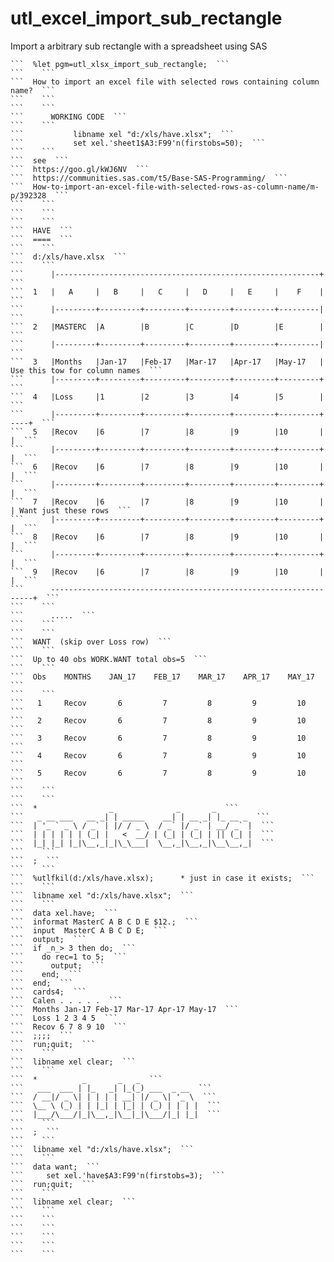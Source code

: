 # utl_excel_import_sub_rectangle
Import a arbitrary sub rectangle with a spreadsheet using SAS

    ```  %let pgm=utl_xlsx_import_sub_rectangle;  ```
    ```    ```
    ```  How to import an excel file with selected rows containing column name?  ```
    ```    ```
    ```    ```
    ```      WORKING CODE  ```
    ```    ```
    ```           libname xel "d:/xls/have.xlsx";  ```
    ```           set xel.'sheet1$A3:F99'n(firstobs=50);  ```
    ```    ```
    ```  see  ```
    ```  https://goo.gl/kWJ6NV  ```
    ```  https://communities.sas.com/t5/Base-SAS-Programming/  ```
    ```  How-to-import-an-excel-file-with-selected-rows-as-column-name/m-p/392328  ```
    ```    ```
    ```    ```
    ```    ```
    ```  HAVE  ```
    ```  ====  ```
    ```    ```
    ```  d:/xls/have.xlsx  ```
    ```    ```
    ```      |-----------------------------------------------------------+  ```
    ```  1   |   A     |   B     |   C     |   D     |   E     |    F    |  ```
    ```      |---------+---------+---------+---------+---------+---------|  ```
    ```  2   |MASTERC  |A        |B        |C        |D        |E        |  ```
    ```      |---------+---------+---------+---------+---------+---------|  ```
    ```  3   |Months   |Jan-17   |Feb-17   |Mar-17   |Apr-17   |May-17   | Use this tow for column names  ```
    ```      |---------+---------+---------+---------+---------+---------+  ```
    ```  4   |Loss     |1        |2        |3        |4        |5        |  ```
    ```      |---------+---------+---------+---------+---------+---------+  ----+  ```
    ```  5   |Recov    |6        |7        |8        |9        |10       |      |  ```
    ```      |---------+---------+---------+---------+---------+---------+      |  ```
    ```  6   |Recov    |6        |7        |8        |9        |10       |      |  ```
    ```      |---------+---------+---------+---------+---------+---------+      |  ```
    ```  7   |Recov    |6        |7        |8        |9        |10       |      | Want just these rows  ```
    ```      |---------+---------+---------+---------+---------+---------+      |  ```
    ```  8   |Recov    |6        |7        |8        |9        |10       |      |  ```
    ```      |---------+---------+---------+---------+---------+---------+      |  ```
    ```  9   |Recov    |6        |7        |8        |9        |10       |      |  ```
    ```      ------------------------------------------------------------- -----+  ```
    ```    ```
    ```      .....  ```
    ```    ```
    ```    ```
    ```  WANT  (skip over Loss row)  ```
    ```    ```
    ```  Up to 40 obs WORK.WANT total obs=5  ```
    ```    ```
    ```  Obs    MONTHS    JAN_17    FEB_17    MAR_17    APR_17    MAY_17  ```
    ```    ```
    ```   1     Recov       6         7         8         9         10  ```
    ```   2     Recov       6         7         8         9         10  ```
    ```   3     Recov       6         7         8         9         10  ```
    ```   4     Recov       6         7         8         9         10  ```
    ```   5     Recov       6         7         8         9         10  ```
    ```    ```
    ```    ```
    ```  *                _              _       _  ```
    ```   _ __ ___   __ _| | _____    __| | __ _| |_ __ _  ```
    ```  | '_ ` _ \ / _` | |/ / _ \  / _` |/ _` | __/ _` |  ```
    ```  | | | | | | (_| |   <  __/ | (_| | (_| | || (_| |  ```
    ```  |_| |_| |_|\__,_|_|\_\___|  \__,_|\__,_|\__\__,_|  ```
    ```    ```
    ```  ;  ```
    ```    ```
    ```  %utlfkil(d:/xls/have.xlsx);      * just in case it exists;  ```
    ```    ```
    ```  libname xel "d:/xls/have.xlsx";  ```
    ```    ```
    ```  data xel.have;  ```
    ```  informat MasterC A B C D E $12.;  ```
    ```  input  MasterC A B C D E;  ```
    ```  output;  ```
    ```  if _n_> 3 then do;  ```
    ```    do rec=1 to 5;  ```
    ```      output;  ```
    ```    end;  ```
    ```  end;  ```
    ```  cards4;  ```
    ```  Calen . . . . .  ```
    ```  Months Jan-17 Feb-17 Mar-17 Apr-17 May-17  ```
    ```  Loss 1 2 3 4 5  ```
    ```  Recov 6 7 8 9 10  ```
    ```  ;;;;  ```
    ```  run;quit;  ```
    ```    ```
    ```  libname xel clear;  ```
    ```    ```
    ```  *          _       _   _  ```
    ```   ___  ___ | |_   _| |_(_) ___  _ __  ```
    ```  / __|/ _ \| | | | | __| |/ _ \| '_ \  ```
    ```  \__ \ (_) | | |_| | |_| | (_) | | | |  ```
    ```  |___/\___/|_|\__,_|\__|_|\___/|_| |_|  ```
    ```    ```
    ```  ;  ```
    ```    ```
    ```  libname xel "d:/xls/have.xlsx";  ```
    ```    ```
    ```  data want;  ```
    ```     set xel.'have$A3:F99'n(firstobs=3);  ```
    ```  run;quit;  ```
    ```    ```
    ```  libname xel clear;  ```
    ```    ```
    ```    ```
    ```    ```
    ```    ```
    ```    ```
    ```    ```
